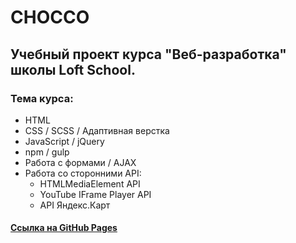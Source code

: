 # CHOCCO
## Учебный проект курса "Веб-разработка" школы Loft School.

### Тема курса:
* HTML
* CSS / SCSS / Адаптивная верстка
* JavaScript / jQuery
* npm / gulp
* Работа с формами / AJAX
* Работа со сторонними API:
  * HTMLMediaElement API
  * YouTube IFrame Player API
  * API Яндекс.Карт


#### [Ссылка на GitHub Pages](https://fanis-rakhmatullin.github.io/CHOCCO/dist/)




